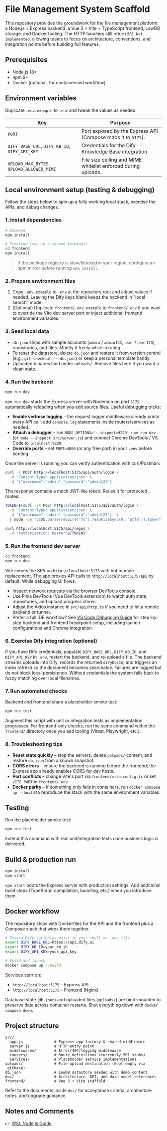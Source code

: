 # File Management System Scaffold

This repository provides the groundwork for the file management platform: a Node.js + Express backend, a Vue 3 + Vite + TypeScript frontend, LowDB storage, and Docker tooling. The HTTP handlers still return `501 Not Implemented`, allowing teams to focus on architecture, conventions, and integration points before building full features.

## Prerequisites

- Node.js 18+
- npm 9+
- Docker (optional, for containerised workflow)

## Environment variables

Duplicate `.env.example` to `.env` and tweak the values as needed.

| Key | Purpose |
| --- | --- |
| `PORT` | Port exposed by the Express API (Compose maps it to `5175`). |
| `DIFY_BASE_URL`, `DIFY_KB_ID`, `DIFY_API_KEY` | Credentials for the Dify Knowledge Base integration. |
| `UPLOAD_MAX_BYTES`, `UPLOAD_ALLOWED_MIME` | File size ceiling and MIME whitelist enforced during uploads. |

## Local environment setup (testing & debugging)

Follow the steps below to spin up a fully working local stack, exercise the APIs, and debug changes.

### 1. Install dependencies

```bash
# Backend
npm install

# Frontend (run in a second terminal)
cd frontend
npm install
```

> If the package registry is slow/blocked in your region, configure an npm mirror before running `npm install`.

### 2. Prepare environment files

1. Copy `.env.example` to `.env` at the repository root and adjust values if needed. Leaving the Dify keys blank keeps the backend in "local search" mode.
2. (Optional) Duplicate `frontend/.env.example` to `frontend/.env` if you want to override the Vite dev server port or inject additional frontend environment variables.

### 3. Seed local data

- `db.json` ships with sample accounts (`admin` / `admin123`, `user` / `user123`), repositories, and files. Modify it freely while iterating.  
- To reset the datastore, delete `db.json` and restore it from version control (e.g., `git checkout -- db.json`) or keep a personal template handy.  
- Uploaded binaries land under `uploads/`. Remove files here if you want a clean state.

### 4. Run the backend

```bash
npm run dev
```

`npm run dev` starts the Express server with Nodemon on port `5175`, automatically reloading when you edit source files. Useful debugging tricks:

- **Enable verbose logging** – the request logger middleware already prints every API call; add `console.log` statements inside routers/services as needed.
- **Attach a debugger** – run `NODE_OPTIONS='--inspect=9229' npm run dev` (or `node --inspect src/server.js`) and connect Chrome DevTools / VS Code to `localhost:9229`.
- **Override ports** – set `PORT=4000` (or any free port) in your `.env` before booting.

Once the server is running you can verify authentication with curl/Postman:

```bash
curl -X POST http://localhost:5175/api/auth/login \
  -H 'Content-Type: application/json' \
  -d '{"username":"admin","password":"admin123"}'
```

The response contains a mock JWT-like token. Reuse it for protected routes:

```bash
TOKEN=$(curl -sX POST http://localhost:5175/api/auth/login \
  -H 'Content-Type: application/json' \
  -d '{"username":"admin","password":"admin123"}' \
  | node -pe "JSON.parse(require('fs').readFileSync(0, 'utf8')).token")

curl http://localhost:5175/api/repos \
  -H "Authorization: Bearer ${TOKEN}"
```

### 5. Run the frontend dev server

```bash
cd frontend
npm run dev
```

Vite serves the SPA on `http://localhost:5173` with hot module replacement. The app proxies API calls to `http://localhost:5175/api` by default. While debugging UI flows:

- Inspect network requests via the browser DevTools console.
- Use Pinia DevTools (Vue DevTools extension) to watch auth state, repositories, and upload progress stores.
- Adjust the Axios instance in `src/api/http.ts` if you need to hit a remote backend or tunnel.
- Prefer a full IDE workflow? See [VS Code Debugging Guide](doc/vscode-debugging.md) for step-by-step backend and frontend breakpoint setup, including launch configurations and Chrome integration.

### 6. Exercise Dify integration (optional)


If you have Dify credentials, populate `DIFY_BASE_URL`, `DIFY_KB_ID`, and `DIFY_API_KEY` in `.env`, restart the backend, and re-upload a file. The backend streams uploads into Dify, records the returned `difyDocId`, and triggers an index refresh so the document becomes searchable. Failures are logged but do not block local persistence. Without credentials the system falls back to fuzzy matching over local filenames.

### 7. Run automated checks

Backend and frontend share a placeholder smoke test:

```bash
npm run test
```

Augment this script with unit or integration tests as implementation progresses. For frontend-only checks, run the same command within the `frontend/` directory once you add tooling (Vitest, Playwright, etc.).

### 8. Troubleshooting tips

- **Reset state quickly** – stop the servers, delete `uploads/` content, and restore `db.json` from a known snapshot.  
- **CORS errors** – ensure the backend is running before the frontend; the Express app already enables CORS for dev hosts.  
- **Port conflicts** – change Vite's port via `frontend/vite.config.ts` or set `VITE_PORT` in `frontend/.env`.  
- **Docker parity** – if something only fails in containers, run `docker compose up --build` to reproduce the stack with the same environment variables.

## Testing

Run the placeholder smoke test:

```bash
npm run test
```

Extend this command with real unit/integration tests once business logic is delivered.

## Build & production run

```bash
npm install
npm start
```

`npm start` boots the Express server with production settings. Add additional build steps (TypeScript compilation, bundling, etc.) when you introduce them.

## Docker workflow

The repository ships with Dockerfiles for the API and the frontend plus a Compose stack that wires them together.

```bash
# Ensure Dify variables exist in your shell or .env file
export DIFY_BASE_URL=https://api.dify.ai
export DIFY_KB_ID=your_kb_id
export DIFY_API_KEY=your_api_key

# Build and launch
docker compose up --build
```

Services start on:

- `http://localhost:5175` – Express API
- `http://localhost:5173` – Frontend (Nginx)

Database state (`db.json`) and uploaded files (`uploads/`) are bind-mounted to preserve data across container restarts. Shut everything down with `docker compose down`.

## Project structure

```
src/
  app.js              # Express app factory & shared middleware
  server.js           # HTTP entry point
  middlewares/        # Error/404/logging middleware
  routers/            # Route definitions (currently 501 stubs)
  services/           # Placeholder service implementations
uploads/              # File upload destination (kept empty via .gitkeep)
db.json               # LowDB datastore seeded with demo content
doc/                  # Architecture, API, and data model references
frontend/             # Vue 3 + Vite scaffold
```

Refer to the documents inside `doc/` for acceptance criteria, architecture notes, and upgrade guidance.

## Notes and Comments
👉 [WSL Node.js Guide](doc/wsl_node_nodemon_guide.md)

